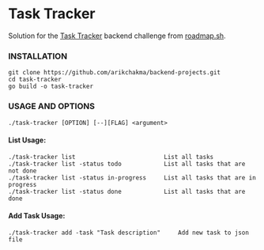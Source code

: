# Task Tracker

Solution for the [Task Tracker](https://roadmap.sh/projects/task-tracker) backend challenge from [roadmap.sh](https://roadmap.sh/).



### INSTALLATION
    git clone https://github.com/arikchakma/backend-projects.git
    cd task-tracker
    go build -o task-tracker  

### USAGE AND OPTIONS

    ./task-tracker [OPTION] [--][FLAG] <argument>

#### List Usage:

    ./task-tracker list                         List all tasks
    ./task-tracker list -status todo            List all tasks that are not done
    ./task-tracker list -status in-progress     List all tasks that are in progress
    ./task-tracker list -status done            List all tasks that are done

#### Add Task Usage:

    ./task-tracker add -task "Task description"     Add new task to json file
